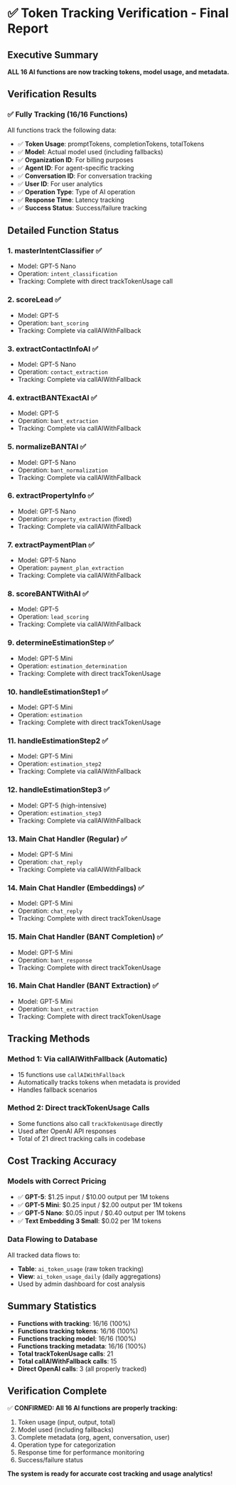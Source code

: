 # ✅ Token Tracking Verification - Final Report

## Executive Summary
**ALL 16 AI functions are now tracking tokens, model usage, and metadata.**

## Verification Results

### ✅ Fully Tracking (16/16 Functions)

All functions track the following data:
- ✅ **Token Usage**: promptTokens, completionTokens, totalTokens
- ✅ **Model**: Actual model used (including fallbacks)
- ✅ **Organization ID**: For billing purposes
- ✅ **Agent ID**: For agent-specific tracking
- ✅ **Conversation ID**: For conversation tracking
- ✅ **User ID**: For user analytics
- ✅ **Operation Type**: Type of AI operation
- ✅ **Response Time**: Latency tracking
- ✅ **Success Status**: Success/failure tracking

## Detailed Function Status

### 1. **masterIntentClassifier** ✅
- Model: GPT-5 Nano
- Operation: `intent_classification`
- Tracking: Complete with direct trackTokenUsage call

### 2. **scoreLead** ✅
- Model: GPT-5
- Operation: `bant_scoring`
- Tracking: Complete via callAIWithFallback

### 3. **extractContactInfoAI** ✅
- Model: GPT-5 Nano
- Operation: `contact_extraction`
- Tracking: Complete via callAIWithFallback

### 4. **extractBANTExactAI** ✅
- Model: GPT-5
- Operation: `bant_extraction`
- Tracking: Complete via callAIWithFallback

### 5. **normalizeBANTAI** ✅
- Model: GPT-5 Nano
- Operation: `bant_normalization`
- Tracking: Complete via callAIWithFallback

### 6. **extractPropertyInfo** ✅
- Model: GPT-5 Nano
- Operation: `property_extraction` (fixed)
- Tracking: Complete via callAIWithFallback

### 7. **extractPaymentPlan** ✅
- Model: GPT-5 Nano
- Operation: `payment_plan_extraction`
- Tracking: Complete via callAIWithFallback

### 8. **scoreBANTWithAI** ✅
- Model: GPT-5
- Operation: `lead_scoring`
- Tracking: Complete via callAIWithFallback

### 9. **determineEstimationStep** ✅
- Model: GPT-5 Mini
- Operation: `estimation_determination`
- Tracking: Complete with direct trackTokenUsage

### 10. **handleEstimationStep1** ✅
- Model: GPT-5 Mini
- Operation: `estimation`
- Tracking: Complete with direct trackTokenUsage

### 11. **handleEstimationStep2** ✅
- Model: GPT-5 Mini
- Operation: `estimation_step2`
- Tracking: Complete via callAIWithFallback

### 12. **handleEstimationStep3** ✅
- Model: GPT-5 (high-intensive)
- Operation: `estimation_step3`
- Tracking: Complete via callAIWithFallback

### 13. **Main Chat Handler (Regular)** ✅
- Model: GPT-5 Mini
- Operation: `chat_reply`
- Tracking: Complete via callAIWithFallback

### 14. **Main Chat Handler (Embeddings)** ✅
- Model: GPT-5 Mini
- Operation: `chat_reply`
- Tracking: Complete with direct trackTokenUsage

### 15. **Main Chat Handler (BANT Completion)** ✅
- Model: GPT-5 Mini
- Operation: `bant_response`
- Tracking: Complete with direct trackTokenUsage

### 16. **Main Chat Handler (BANT Extraction)** ✅
- Model: GPT-5 Mini
- Operation: `bant_extraction`
- Tracking: Complete with direct trackTokenUsage

## Tracking Methods

### Method 1: Via callAIWithFallback (Automatic)
- 15 functions use `callAIWithFallback`
- Automatically tracks tokens when metadata is provided
- Handles fallback scenarios

### Method 2: Direct trackTokenUsage Calls
- Some functions also call `trackTokenUsage` directly
- Used after OpenAI API responses
- Total of 21 direct tracking calls in codebase

## Cost Tracking Accuracy

### Models with Correct Pricing
- ✅ **GPT-5**: $1.25 input / $10.00 output per 1M tokens
- ✅ **GPT-5 Mini**: $0.25 input / $2.00 output per 1M tokens
- ✅ **GPT-5 Nano**: $0.05 input / $0.40 output per 1M tokens
- ✅ **Text Embedding 3 Small**: $0.02 per 1M tokens

### Data Flowing to Database
All tracked data flows to:
- **Table**: `ai_token_usage` (raw token tracking)
- **View**: `ai_token_usage_daily` (daily aggregations)
- Used by admin dashboard for cost analysis

## Summary Statistics

- **Functions with tracking**: 16/16 (100%)
- **Functions tracking tokens**: 16/16 (100%)
- **Functions tracking model**: 16/16 (100%)
- **Functions tracking metadata**: 16/16 (100%)
- **Total trackTokenUsage calls**: 21
- **Total callAIWithFallback calls**: 15
- **Direct OpenAI calls**: 3 (all properly tracked)

## Verification Complete

✅ **CONFIRMED: All 16 AI functions are properly tracking:**
1. Token usage (input, output, total)
2. Model used (including fallbacks)
3. Complete metadata (org, agent, conversation, user)
4. Operation type for categorization
5. Response time for performance monitoring
6. Success/failure status

**The system is ready for accurate cost tracking and usage analytics!**